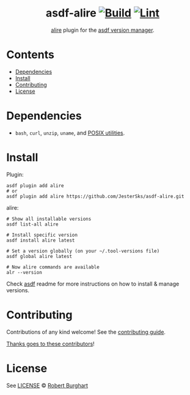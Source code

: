 <div align="center">

# asdf-alire [![Build](https://github.com/JesterSks/asdf-alire/actions/workflows/build.yml/badge.svg)](https://github.com/JesterSks/asdf-alire/actions/workflows/build.yml) [![Lint](https://github.com/JesterSks/asdf-alire/actions/workflows/lint.yml/badge.svg)](https://github.com/JesterSks/asdf-alire/actions/workflows/lint.yml)

[alire](https://alire.ada.dev/docs/) plugin for the [asdf version manager](https://asdf-vm.com).

</div>

# Contents

- [Dependencies](#dependencies)
- [Install](#install)
- [Contributing](#contributing)
- [License](#license)

# Dependencies

- `bash`, `curl`, `unzip`, `uname`, and [POSIX utilities](https://pubs.opengroup.org/onlinepubs/9699919799/idx/utilities.html).

# Install

Plugin:

```shell
asdf plugin add alire
# or
asdf plugin add alire https://github.com/JesterSks/asdf-alire.git
```

alire:

```shell
# Show all installable versions
asdf list-all alire

# Install specific version
asdf install alire latest

# Set a version globally (on your ~/.tool-versions file)
asdf global alire latest

# Now alire commands are available
alr --version
```

Check [asdf](https://github.com/asdf-vm/asdf) readme for more instructions on how to
install & manage versions.

# Contributing

Contributions of any kind welcome! See the [contributing guide](contributing.md).

[Thanks goes to these contributors](https://github.com/JesterSks/asdf-alire/graphs/contributors)!

# License

See [LICENSE](LICENSE) © [Robert Burghart](https://github.com/JesterSks/)
